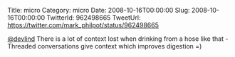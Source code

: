 Title: micro
Category: micro
Date: 2008-10-16T00:00:00
Slug: 2008-10-16T00:00:00
TwitterId: 962498665
TweetUrl: https://twitter.com/mark_philpot/status/962498665

[@devlind](https://twitter.com/devlind) There is a lot of context lost when drinking from a hose like that -Threaded conversations give context which improves digestion =)
